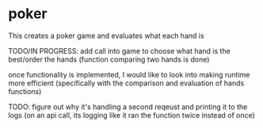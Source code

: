 # poker
This creates a poker game and evaluates what each hand is

TODO/IN PROGRESS: add call into game to choose what hand is the best/order the hands (function comparing two hands is done)

once functionality is implemented, I would like to look into making runtime more efficient (specifically with the comparison and evaluation of hands functions)


TODO: figure out why it's handling a second reqeust and printing it to the logs (on an api call, its logging like it ran the function twice instead of once)
